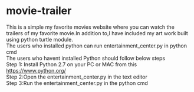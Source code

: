 # movie-trailer
This is a simple my favorite movies website where you can watch the trailers of my favorite movie.In addition to,I have included my art work built using python turtle module.                         
The users who installed python can run entertainment_center.py in python cmd                       
The users who havent installed Python should follow below steps                                   
Step 1: Install Python 2.7 on your PC or MAC from this https://www.python.org/                      
Step 2:Open the entertainment_center.py in the text editor                  
Step 3:Run the entertainment_center.py in the python cmd
